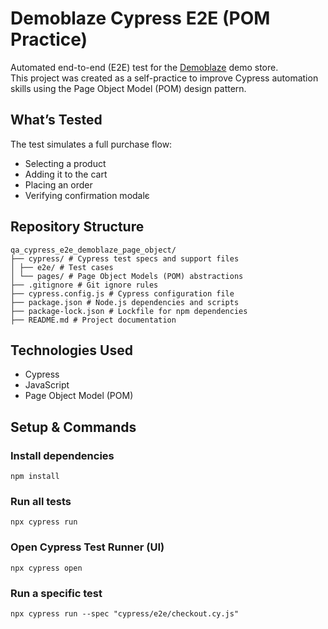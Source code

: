 # Demoblaze Cypress E2E (POM Practice)

Automated end-to-end (E2E) test for the [Demoblaze](https://www.demoblaze.com/) demo store.  
This project was created as a self-practice to improve Cypress automation skills using the Page Object Model (POM) design pattern.

## What’s Tested

The test simulates a full purchase flow:

- Selecting a product  
- Adding it to the cart  
- Placing an order  
- Verifying confirmation modalє

## Repository Structure
```
qa_cypress_e2e_demoblaze_page_object/
├── cypress/ # Cypress test specs and support files
│ ├── e2e/ # Test cases 
│ └── pages/ # Page Object Models (POM) abstractions
├── .gitignore # Git ignore rules
├── cypress.config.js # Cypress configuration file
├── package.json # Node.js dependencies and scripts
├── package-lock.json # Lockfile for npm dependencies
├── README.md # Project documentation
```

## Technologies Used

- Cypress  
- JavaScript  
- Page Object Model (POM)

## Setup & Commands

### Install dependencies  
`npm install`

### Run all tests  
`npx cypress run`

### Open Cypress Test Runner (UI)  
`npx cypress open`

### Run a specific test  
`npx cypress run --spec "cypress/e2e/checkout.cy.js"`


